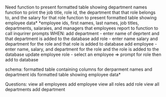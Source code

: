 Need function to present formatted table showing department names
    function to print the job title, role id, the department that that role belongs to, and the salary for that role
    function to present formatted table showing employee data*
        *employee ids, first names, last names, job titles, departments, salaraies, and managers that employees report to
    function to call inqurirer prompts WHEN: 
        add department - enter name of deprtent and that department is added to the database
        add role - enter name salary and department for the role and that role is added to database
        add employee - enter name, salary, and department for the role and the role is added to the database
        update employee role - select an employee =>
            prompt for role then add to database
        



schema:
    formatted table containing columns for derparment names and department ids
    formatted table showing employee data*

Questions:
view all employees 
add employee
view all roles 
add role
view all departments
add department


